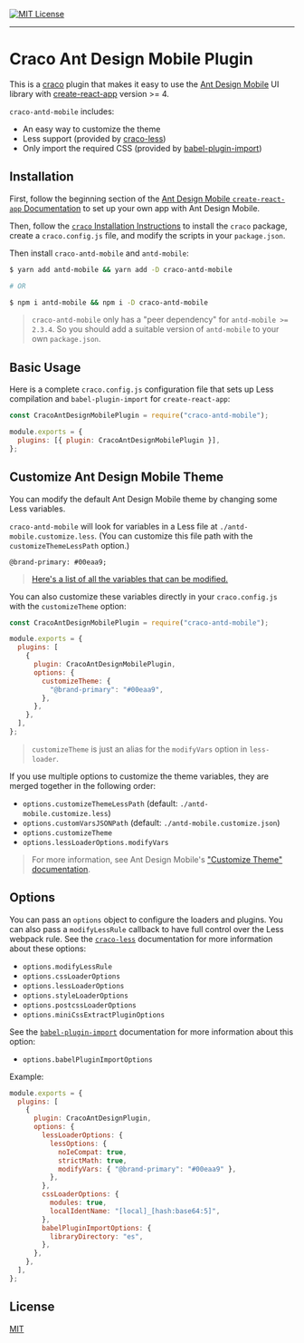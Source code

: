 [![MIT License](https://img.shields.io/badge/license-MIT-blue.svg)](LICENSE)

---

# Craco Ant Design Mobile Plugin

This is a [craco](https://github.com/gsoft-inc/craco) plugin that makes it easy to use the [Ant Design Mobile](https://mobile.ant.design/) UI library with [create-react-app](https://facebook.github.io/create-react-app/) version >= 4.

`craco-antd-mobile` includes:

- An easy way to customize the theme
- Less support (provided by [craco-less](https://github.com/DocSpring/craco-less))
- Only import the required CSS (provided by [babel-plugin-import](https://github.com/ant-design/babel-plugin-import))

## Installation

First, follow the beginning section of the [Ant Design Mobile `create-react-app` Documentation](https://mobile.ant.design/docs/react/use-with-create-react-app) to set up your own app with Ant Design Mobile.

Then, follow the [`craco` Installation Instructions](https://github.com/gsoft-inc/craco/blob/master/packages/craco/README.md#installation) to install the `craco` package, create a `craco.config.js` file, and modify the scripts in your `package.json`.

Then install `craco-antd-mobile` and `antd-mobile`:

```bash
$ yarn add antd-mobile && yarn add -D craco-antd-mobile

# OR

$ npm i antd-mobile && npm i -D craco-antd-mobile
```

> `craco-antd-mobile` only has a "peer dependency" for `antd-mobile >= 2.3.4`. So you should add a suitable version of `antd-mobile` to your own `package.json`.

## Basic Usage

Here is a complete `craco.config.js` configuration file that sets up Less compilation and `babel-plugin-import` for `create-react-app`:

```js
const CracoAntDesignMobilePlugin = require("craco-antd-mobile");

module.exports = {
  plugins: [{ plugin: CracoAntDesignMobilePlugin }],
};
```

## Customize Ant Design Mobile Theme

You can modify the default Ant Design Mobile theme by changing some Less variables.

`craco-antd-mobile` will look for variables in a Less file at `./antd-mobile.customize.less`. (You can customize this file path with the `customizeThemeLessPath` option.)

```less
@brand-primary: #00eaa9;
```

> [Here's a list of all the variables that can be modified.](https://github.com/ant-design/ant-design-mobile/blob/master/components/style/themes/default.less)

You can also customize these variables directly in your `craco.config.js` with the `customizeTheme` option:

```js
const CracoAntDesignMobilePlugin = require("craco-antd-mobile");

module.exports = {
  plugins: [
    {
      plugin: CracoAntDesignMobilePlugin,
      options: {
        customizeTheme: {
          "@brand-primary": "#00eaa9",
        },
      },
    },
  ],
};
```

> `customizeTheme` is just an alias for the `modifyVars` option in `less-loader`.

If you use multiple options to customize the theme variables, they are merged together in the following order:

- `options.customizeThemeLessPath` (default: `./antd-mobile.customize.less`)
- `options.customVarsJSONPath` (default: `./antd-mobile.customize.json`)
- `options.customizeTheme`
- `options.lessLoaderOptions.modifyVars`

> For more information, see Ant Design Mobile's ["Customize Theme" documentation](https://mobile.ant.design/docs/react/customize-theme).

## Options

You can pass an `options` object to configure the loaders and plugins. You can also pass a `modifyLessRule` callback to have full control over the Less webpack rule.
See the [`craco-less`](https://github.com/DocSpring/craco-less#configuration) documentation for more information about these options:

- `options.modifyLessRule`
- `options.cssLoaderOptions`
- `options.lessLoaderOptions`
- `options.styleLoaderOptions`
- `options.postcssLoaderOptions`
- `options.miniCssExtractPluginOptions`

See the [`babel-plugin-import`](https://github.com/ant-design/babel-plugin-import#options) documentation for more information about this option:

- `options.babelPluginImportOptions`

Example:

```js
module.exports = {
  plugins: [
    {
      plugin: CracoAntDesignPlugin,
      options: {
        lessLoaderOptions: {
          lessOptions: {
            noIeCompat: true,
            strictMath: true,
            modifyVars: { "@brand-primary": "#00eaa9" },
          },
        },
        cssLoaderOptions: {
          modules: true,
          localIdentName: "[local]_[hash:base64:5]",
        },
        babelPluginImportOptions: {
          libraryDirectory: "es",
        },
      },
    },
  ],
};
```

## License

[MIT](./LICENSE)
